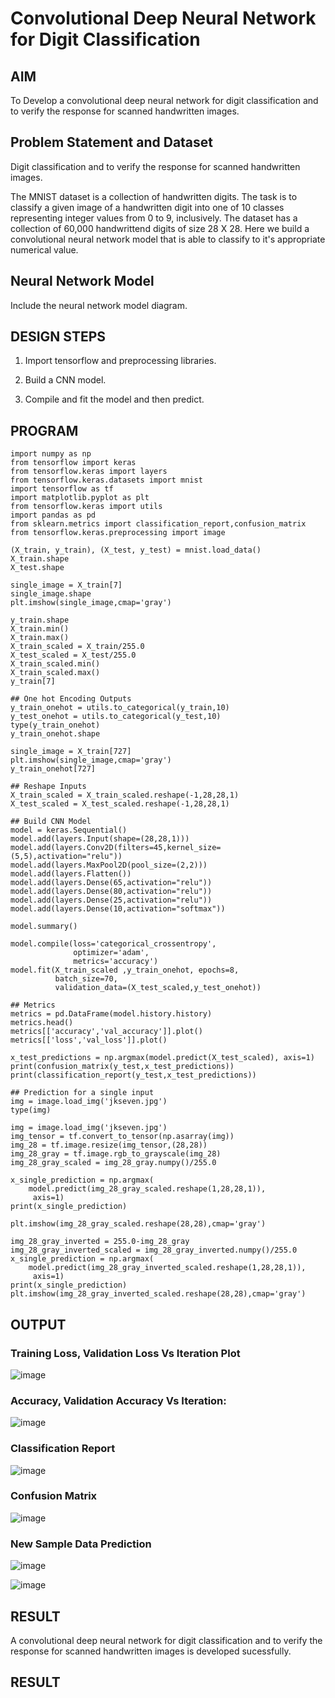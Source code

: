 # Convolutional Deep Neural Network for Digit Classification

## AIM

To Develop a convolutional deep neural network for digit classification and to verify the response for scanned handwritten images.

## Problem Statement and Dataset
Digit classification and to verify the response for scanned handwritten images.

The MNIST dataset is a collection of handwritten digits. The task is to classify a given image of a handwritten digit into one of 10 classes representing integer values from 0 to 9, inclusively. The dataset has a collection of 60,000 handwrittend digits of size 28 X 28. Here we build a convolutional neural network model that is able to classify to it's appropriate numerical value.

## Neural Network Model

Include the neural network model diagram.

## DESIGN STEPS
1. Import tensorflow and preprocessing libraries.

2. Build a CNN model.

3. Compile and fit the model and then predict.


## PROGRAM
```
import numpy as np
from tensorflow import keras
from tensorflow.keras import layers
from tensorflow.keras.datasets import mnist
import tensorflow as tf
import matplotlib.pyplot as plt
from tensorflow.keras import utils
import pandas as pd
from sklearn.metrics import classification_report,confusion_matrix
from tensorflow.keras.preprocessing import image

(X_train, y_train), (X_test, y_test) = mnist.load_data()
X_train.shape
X_test.shape

single_image = X_train[7]
single_image.shape
plt.imshow(single_image,cmap='gray')

y_train.shape
X_train.min()
X_train.max()
X_train_scaled = X_train/255.0
X_test_scaled = X_test/255.0
X_train_scaled.min()
X_train_scaled.max()
y_train[7]

## One hot Encoding Outputs
y_train_onehot = utils.to_categorical(y_train,10)
y_test_onehot = utils.to_categorical(y_test,10)
type(y_train_onehot)
y_train_onehot.shape

single_image = X_train[727]
plt.imshow(single_image,cmap='gray')
y_train_onehot[727]

## Reshape Inputs
X_train_scaled = X_train_scaled.reshape(-1,28,28,1)
X_test_scaled = X_test_scaled.reshape(-1,28,28,1)

## Build CNN Model
model = keras.Sequential()
model.add(layers.Input(shape=(28,28,1)))
model.add(layers.Conv2D(filters=45,kernel_size=(5,5),activation="relu"))
model.add(layers.MaxPool2D(pool_size=(2,2)))
model.add(layers.Flatten())
model.add(layers.Dense(65,activation="relu"))
model.add(layers.Dense(80,activation="relu"))
model.add(layers.Dense(25,activation="relu"))
model.add(layers.Dense(10,activation="softmax"))

model.summary()

model.compile(loss='categorical_crossentropy',
              optimizer='adam',
              metrics='accuracy')
model.fit(X_train_scaled ,y_train_onehot, epochs=8,
          batch_size=70,
          validation_data=(X_test_scaled,y_test_onehot))

## Metrics
metrics = pd.DataFrame(model.history.history)
metrics.head()
metrics[['accuracy','val_accuracy']].plot()
metrics[['loss','val_loss']].plot()

x_test_predictions = np.argmax(model.predict(X_test_scaled), axis=1)
print(confusion_matrix(y_test,x_test_predictions))
print(classification_report(y_test,x_test_predictions))

## Prediction for a single input
img = image.load_img('jkseven.jpg')
type(img)

img = image.load_img('jkseven.jpg')
img_tensor = tf.convert_to_tensor(np.asarray(img))
img_28 = tf.image.resize(img_tensor,(28,28))
img_28_gray = tf.image.rgb_to_grayscale(img_28)
img_28_gray_scaled = img_28_gray.numpy()/255.0

x_single_prediction = np.argmax(
    model.predict(img_28_gray_scaled.reshape(1,28,28,1)),
     axis=1)
print(x_single_prediction)

plt.imshow(img_28_gray_scaled.reshape(28,28),cmap='gray')

img_28_gray_inverted = 255.0-img_28_gray
img_28_gray_inverted_scaled = img_28_gray_inverted.numpy()/255.0
x_single_prediction = np.argmax(
    model.predict(img_28_gray_inverted_scaled.reshape(1,28,28,1)),
     axis=1)
print(x_single_prediction)
plt.imshow(img_28_gray_inverted_scaled.reshape(28,28),cmap='gray')

```
## OUTPUT

### Training Loss, Validation Loss Vs Iteration Plot

![image](https://github.com/Evangelin-Ruth/mnist-classification/assets/94219798/c065a4ce-c9e4-4215-a70c-c68726060725)

### Accuracy, Validation Accuracy Vs Iteration:
![image](https://github.com/Evangelin-Ruth/mnist-classification/assets/94219798/d0688473-e94e-4901-8dbf-88e1dff715c6)


### Classification Report

![image](https://github.com/Evangelin-Ruth/mnist-classification/assets/94219798/09e2dbc1-927e-495e-a342-3febe3287904)

### Confusion Matrix

![image](https://github.com/Evangelin-Ruth/mnist-classification/assets/94219798/1933d8bd-2e7e-440b-92e7-76de2d56d464)

### New Sample Data Prediction

![image](https://github.com/Evangelin-Ruth/mnist-classification/assets/94219798/4d924817-2e7a-4ffd-9593-13f260e7e4bb)

![image](https://github.com/Evangelin-Ruth/mnist-classification/assets/94219798/d395ffe5-184d-4640-9150-08d899c5270b)
## RESULT
A convolutional deep neural network for digit classification and to verify the response for scanned handwritten images is developed sucessfully.

## RESULT
